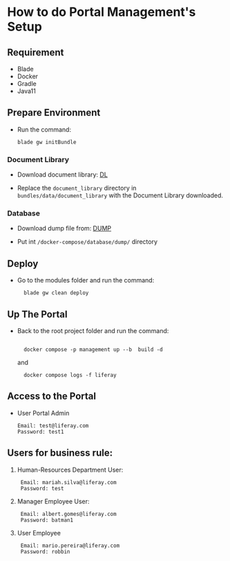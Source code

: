# How to do Portal Management's Setup 

  ## Requirement
   - Blade
   - Docker
   - Gradle
   - Java11

  ## Prepare Environment

  - Run the command:
  
    ```
    blade gw initBundle
    ```

  ### Document Library

  - Download document library: [DL](https://drive.google.com/drive/folders/16zYwNSLNeX9PHvIBtbVykoANGiucUZ3j)
  
  - Replace the `document_library` directory in `bundles/data/document_library` with the Document Library downloaded.
  
  ### Database
  
  - Download dump file from: [DUMP](https://drive.google.com/drive/folders/119ru6sVE5WrFPiHwVzfaK-j5ELtqvFOC)

  - Put int `/docker-compose/database/dump/` directory
  
  ## Deploy
  
   - Go to the modules folder and run the command:
   
     ```
       blade gw clean deploy
     ```
      
  ## Up The Portal
  
  - Back to the root project folder and run the command:
    ```
    
      docker compose -p management up --b  build -d
    ```

    and
    
    ```
      docker compose logs -f liferay
    ```

  
  ## Access to the Portal

  - User Portal Admin

        Email: test@liferay.com
        Password: test1

  ## Users for business rule:

  1. Human-Resources Department User:
      
          Email: mariah.silva@liferay.com
          Password: test
  
  2. Manager Employee User:
  
          Email: albert.gomes@liferay.com
          Password: batman1
  
  3. User Employee
  
          Email: mario.pereira@liferay.com
          Password: robbin
  
